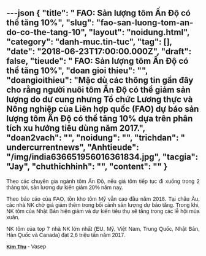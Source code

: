 ---json
{
    "title": " FAO: Sản lượng tôm Ấn Độ có thể tăng 10%",
    "slug": "fao-san-luong-tom-an-do-co-the-tang-10",
    "layout": "noidung.html",
    "category": "danh-muc.tin-tuc",
    "tag": [],
    "date": "2018-06-23T17:00:00.000Z",
    "draft": false,
    "tieude": " FAO: Sản lượng tôm Ấn Độ có thể tăng 10%",
    "doan gioi thieu": "",
    "doangioithieu": "Mặc dù các thông tin gần đây cho rằng người nuôi tôm Ấn Độ có thể giảm sản lượng do dư cung nhưng Tổ chức Lương thực và Nông nghiệp của Liên hợp quốc (FAO) dự báo sản lượng tôm Ấn Độ có thể tăng 10% dựa trên phân tích xu hướng tiêu dùng năm 2017.",
    "doan2vach": "",
    "noidung": "",
    "trichdan": " undercurrentnews",
    "Anhtieude": "/img/india636651956016361834.jpg",
    "tacgia": "Jay",
    "chuthichhinh": "",
    "__content__": ""
}
---
<div style="text-align:start">
<div style="text-align:justify">
<p style="margin-left:0in; margin-right:0in; text-align:justify"><span style="font-size:14px"><span style="color:#1b1b1b"><span style="font-family:Arial"><span style="background-color:#ffffff">Theo c&aacute;c chuy&ecirc;n gia ng&agrave;nh t&ocirc;m Ấn Độ, nếu gi&aacute; t&ocirc;m tiếp tục đi xuống trong 2 th&aacute;ng tới, sản lượng dự kiến giảm 20% năm nay.</span></span></span></span></p>

<p style="margin-left:0in; margin-right:0in; text-align:justify"><span style="font-size:14px"><span style="color:#1b1b1b"><span style="font-family:Arial"><span style="background-color:#ffffff">Theo b&aacute;o c&aacute;o của FAO, tồn kho t&ocirc;m Mỹ vẫn cao đầu năm 2018. Tại ch&acirc;u &Acirc;u, c&aacute;c nh&agrave; NK chờ gi&aacute; giảm th&ecirc;m trong bối cảnh sản lượng dự b&aacute;o tăng. Trong khi, NK t&ocirc;m của Nhật Bản hiện giảm v&agrave; dự kiến ti&ecirc;u thụ sẽ tăng trong c&aacute;c lễ hội m&ugrave;a xu&acirc;n.</span></span></span></span></p>

<p style="margin-left:0in; margin-right:0in; text-align:justify"><span style="font-size:14px"><span style="color:#1b1b1b"><span style="font-family:Arial"><span style="background-color:#ffffff">NK t&ocirc;m của top 7 nh&agrave; NK lớn nhất (EU, Mỹ, Việt Nam, Trung Quốc, Nhật Bản, H&agrave;n Quốc v&agrave; Canada) đạt 2,6 triệu tấn năm 2017.</span></span></span></span></p>
</div>
</div>

<div style="text-align:left"><span style="font-size:14px"><span style="color:#1b1b1b"><span style="font-family:Arial"><span style="background-color:#ffffff"><a class="TitleAuthor" href="http://vasep.com.vn/714/Ban-Bien-Tap/BTV-Phung-Thi-Kim-Thu.htm" id="tooltip_TinAuthorNew714" style="transition:color 0.3s ease-out; text-decoration:underline; font:bold 13px/16px Arial; color:#1b1b1b">Kim Thu</a>&nbsp;- Vasep</span></span></span></span></div>
